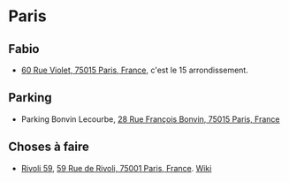 # Paris

## Fabio
* [60 Rue Violet, 75015 Paris, France](https://maps.app.goo.gl/5ssHVW6vdqzMc48L7), c'est le 15 arrondissement.

## Parking
* Parking Bonvin Lecourbe, [28 Rue François Bonvin, 75015 Paris, France](https://maps.app.goo.gl/4bjn7M1xJiVn99iv6)

## Choses à faire
* [Rivoli 59](http://www.59rivoli.org/), [59 Rue de Rivoli, 75001 Paris, France](https://maps.app.goo.gl/DBaVVh4JuUA6rQHo7). [Wiki](https://en.wikipedia.org/wiki/59_Rivoli)
